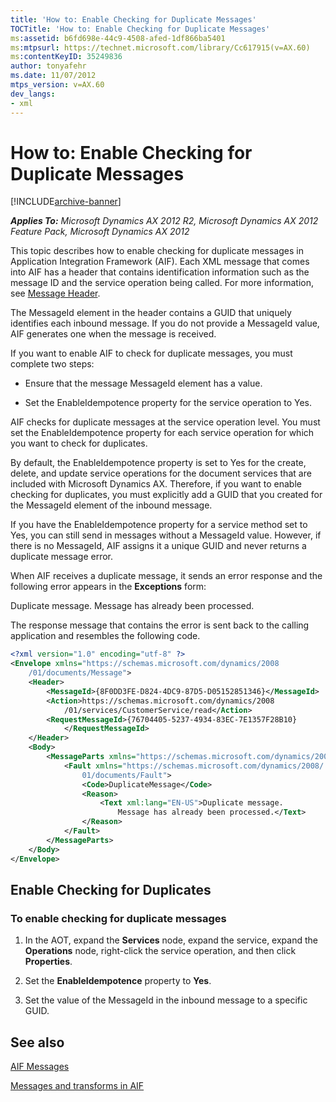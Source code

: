 ```yaml
---
title: 'How to: Enable Checking for Duplicate Messages'
TOCTitle: 'How to: Enable Checking for Duplicate Messages'
ms:assetid: b6fd698e-44c9-4508-afed-1df866ba5401
ms:mtpsurl: https://technet.microsoft.com/library/Cc617915(v=AX.60)
ms:contentKeyID: 35249836
author: tonyafehr
ms.date: 11/07/2012
mtps_version: v=AX.60
dev_langs:
- xml
---
```


# How to: Enable Checking for Duplicate Messages 


[!INCLUDE[archive-banner](includes/archive-banner.md)]


_**Applies To:** Microsoft Dynamics AX 2012 R2, Microsoft Dynamics AX 2012 Feature Pack, Microsoft Dynamics AX 2012_

This topic describes how to enable checking for duplicate messages in Application Integration Framework (AIF). Each XML message that comes into AIF has a header that contains identification information such as the message ID and the service operation being called. For more information, see [Message Header](message-header.md).

The MessageId element in the header contains a GUID that uniquely identifies each inbound message. If you do not provide a MessageId value, AIF generates one when the message is received.

If you want to enable AIF to check for duplicate messages, you must complete two steps:

  - Ensure that the message MessageId element has a value.

  - Set the EnableIdempotence property for the service operation to Yes.

AIF checks for duplicate messages at the service operation level. You must set the EnableIdempotence property for each service operation for which you want to check for duplicates.

By default, the EnableIdempotence property is set to Yes for the create, delete, and update service operations for the document services that are included with Microsoft Dynamics AX. Therefore, if you want to enable checking for duplicates, you must explicitly add a GUID that you created for the MessageId element of the inbound message.

If you have the EnableIdempotence property for a service method set to Yes, you can still send in messages without a MessageId value. However, if there is no MessageId, AIF assigns it a unique GUID and never returns a duplicate message error.

When AIF receives a duplicate message, it sends an error response and the following error appears in the **Exceptions** form:

Duplicate message. Message has already been processed.

The response message that contains the error is sent back to the calling application and resembles the following code.

``` xml
<?xml version="1.0" encoding="utf-8" ?> 
<Envelope xmlns="https://schemas.microsoft.com/dynamics/2008
    /01/documents/Message">
    <Header>
        <MessageId>{8F0DD3FE-D824-4DC9-87D5-D05152851346}</MessageId>
        <Action>https://schemas.microsoft.com/dynamics/2008
            /01/services/CustomerService/read</Action>
        <RequestMessageId>{76704405-5237-4934-83EC-7E1357F28B10}
            </RequestMessageId> 
    </Header>
    <Body>
        <MessageParts xmlns="https://schemas.microsoft.com/dynamics/2008/01/documents/Message">
            <Fault xmlns="https://schemas.microsoft.com/dynamics/2008/
                01/documents/Fault">
                <Code>DuplicateMessage</Code> 
                <Reason>
                    <Text xml:lang="EN-US">Duplicate message. 
                        Message has already been processed.</Text> 
                </Reason>
            </Fault>
        </MessageParts>
    </Body>
</Envelope>
```

## Enable Checking for Duplicates

### To enable checking for duplicate messages

1.  In the AOT, expand the **Services** node, expand the service, expand the **Operations** node, right-click the service operation, and then click **Properties**.

2.  Set the **EnableIdempotence** property to **Yes**.

3.  Set the value of the MessageId in the inbound message to a specific GUID.

## See also

[AIF Messages](aif-messages.md)

[Messages and transforms in AIF](messages-and-transforms-in-aif.md)

